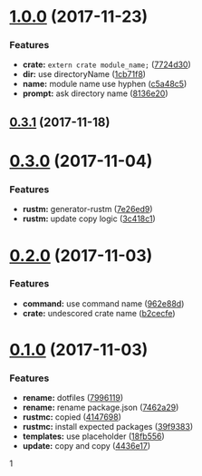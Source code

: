 <a name="1.0.0"></a>
# [1.0.0](https://github.com/pandawing/rust-module-boilerplate/compare/v0.3.1...v1.0.0) (2017-11-23)


### Features

* **crate:** `extern crate module_name;` ([7724d30](https://github.com/pandawing/rust-module-boilerplate/commit/7724d30))
* **dir:** use directoryName ([1cb71f8](https://github.com/pandawing/rust-module-boilerplate/commit/1cb71f8))
* **name:** module name use hyphen ([c5a48c5](https://github.com/pandawing/rust-module-boilerplate/commit/c5a48c5))
* **prompt:** ask directory name ([8136e20](https://github.com/pandawing/rust-module-boilerplate/commit/8136e20))



<a name="0.3.1"></a>
## [0.3.1](https://github.com/pandawing/rust-module-boilerplate/compare/v0.3.0...v0.3.1) (2017-11-18)



<a name="0.3.0"></a>
# [0.3.0](https://github.com/pandawing/rust-module-boilerplate/compare/v0.2.0...v0.3.0) (2017-11-04)


### Features

* **rustm:** generator-rustm ([7e26ed9](https://github.com/pandawing/rust-module-boilerplate/commit/7e26ed9))
* **rustm:** update copy logic ([3c418c1](https://github.com/pandawing/rust-module-boilerplate/commit/3c418c1))



<a name="0.2.0"></a>
# [0.2.0](https://github.com/pandawing/rust-module-boilerplate/compare/v0.1.0...v0.2.0) (2017-11-03)


### Features

* **command:** use command name ([962e88d](https://github.com/pandawing/rust-module-boilerplate/commit/962e88d))
* **crate:** undescored crate name ([b2cecfe](https://github.com/pandawing/rust-module-boilerplate/commit/b2cecfe))



<a name="0.1.0"></a>
# [0.1.0](https://github.com/pandawing/rust-module-boilerplate/compare/v0.0.1...v0.1.0) (2017-11-03)


### Features

* **rename:** dotfiles ([7996119](https://github.com/pandawing/rust-module-boilerplate/commit/7996119))
* **rename:** rename package.json ([7462a29](https://github.com/pandawing/rust-module-boilerplate/commit/7462a29))
* **rustmc:** copied ([4147698](https://github.com/pandawing/rust-module-boilerplate/commit/4147698))
* **rustmc:** install expected packages ([39f9383](https://github.com/pandawing/rust-module-boilerplate/commit/39f9383))
* **templates:** use placeholder ([18fb556](https://github.com/pandawing/rust-module-boilerplate/commit/18fb556))
* **update:** copy and copy ([4436e17](https://github.com/pandawing/rust-module-boilerplate/commit/4436e17))



1
